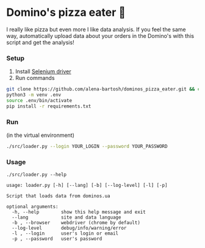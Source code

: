 # Domino's pizza eater :pizza:
I really like pizza but even more I like data analysis. 
If you feel the same way, automatically upload data about your orders in the Domino's with this script and get the analysis!

### Setup
1. Install [Selenium driver](https://selenium-python.readthedocs.io/installation.html)
2. Run commands
```sh
git clone https://github.com/alena-bartosh/dominos_pizza_eater.git && cd dominos_pizza_eater/
python3 -m venv .env
source .env/bin/activate
pip install -r requirements.txt
```

### Run
(in the virtual environment)
```sh
./src/loader.py --login YOUR_LOGIN --password YOUR_PASSWORD
```

### Usage
```
./src/loader.py --help

usage: loader.py [-h] [--lang] [-b] [--log-level] [-l] [-p]

Script that loads data from dominos.ua

optional arguments:
  -h, --help        show this help message and exit
  --lang            site and data language
  -b , --browser    webdriver (chrome by default)
  --log-level       debug/info/warning/error
  -l , --login      user's login or email
  -p , --password   user's password
```
